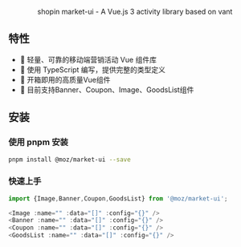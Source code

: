 <!--
 * @Author: liyafei
 * @Date: 2023-01-04 11:12:58
 * @Description: 
-->
<p align="center">shopin market-ui - A Vue.js 3 activity library based on vant</p>

  
## 特性

- 🚀 轻量、可靠的移动端营销活动 Vue 组件库
- 💪 使用 TypeScript 编写，提供完整的类型定义
- 🍭 开箱即用的高质量Vue组件
- 🍭 目前支持Banner、Coupon、Image、GoodsList组件


## 安装

### 使用 pnpm 安装

```bash
pnpm install @moz/market-ui --save
```

### 快速上手

```js
import {Image,Banner,Coupon,GoodsList} from '@moz/market-ui';

<Image :name="" :data="[]" :config="{}" />
<Banner :name="" :data="[]" :config="{}" />
<Coupon :name="" :data="[]" :config="{}" />
<GoodsList :name="" :data="[]" :config="{}" />
```